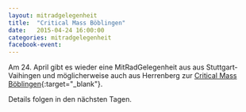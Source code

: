 ```yaml
---
layout: mitradgelegenheit
title:  "Critical Mass Böblingen"
date:   2015-04-24 16:00:00
categories: mitradgelegenheit
facebook-event: 
---
```


Am 24.&nbsp;April gibt es wieder eine MitRadGelegenheit aus aus Stuttgart-Vaihingen und möglicherweise auch aus Herrenberg zur [Critical Mass Böblingen][CM-Boeblingen]{:target="_blank"}.

Details folgen in den nächsten Tagen.




[CM-Boeblingen]: http://www.radeln-in-bb.de/criticalmass/
